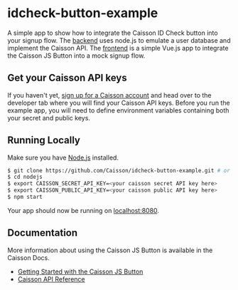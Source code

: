 # idcheck-button-example

A simple app to show how to integrate the Caisson ID Check button into your signup flow. The [backend](https://github.com/Caisson/idcheck-button-example/blob/master/nodejs/server.js) uses node.js to emulate a user database and implement the Caisson API. The [frontend](https://github.com/Caisson/idcheck-button-example/blob/master/nodejs/views/index.ejs) is a simple Vue.js app to integrate the Caisson JS Button into a mock signup flow.

## Get your Caisson API keys

If you haven't yet, [sign up for a Caisson account](https://www.caisson.com/signup) and head over to the developer tab where you will find your Caisson API keys. Before you run the example app, you will need to define environment variables containing both your secret and public keys.


## Running Locally

Make sure you have [Node.js](http://nodejs.org/) installed. 

```sh
$ git clone https://github.com/Caisson/idcheck-button-example.git # or clone your own fork
$ cd nodejs
$ export CAISSON_SECRET_API_KEY=<your caisson secret API key here> 
$ export CAISSON_PUBLIC_API_KEY=<your caisson public API key here> 
$ npm start
```



Your app should now be running on [localhost:8080](http://localhost:8080/).


## Documentation

More information about using the Caisson JS Button is available in the Caisson Docs.

- [Getting Started with the Caisson JS Button](https://www.caisson.com/docs/#javascript-button)
- [Caisson API Reference](https://www.caisson.com/docs/api/)
